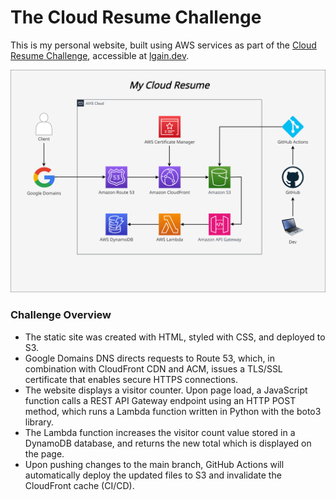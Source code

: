 # The Cloud Resume Challenge

This is my personal website, built using AWS services as part of the [Cloud Resume Challenge](https://cloudresumechallenge.dev/docs/the-challenge/aws/), accessible at [lgain.dev](https://lgain.dev/).

![image](./cloud-resume-diagram.png)

### Challenge Overview
<ul>
<li>The static site was created with HTML, styled with CSS, and deployed to S3.</li>
<li>Google Domains DNS directs requests to Route 53, which, in combination with CloudFront CDN and ACM, issues a TLS/SSL certificate that enables secure HTTPS connections.</li>
<li>The website displays a visitor counter. Upon page load, a JavaScript function calls a REST API Gateway endpoint using an HTTP POST method, which runs a Lambda function written in Python with the boto3 library.</li>
<li>The Lambda function increases the visitor count value stored in a DynamoDB database, and returns the new total which is displayed on the page.</li>
<li>Upon pushing changes to the main branch, GitHub Actions will automatically deploy the updated files to S3 and invalidate the CloudFront cache (CI/CD).</li>
</ul>
